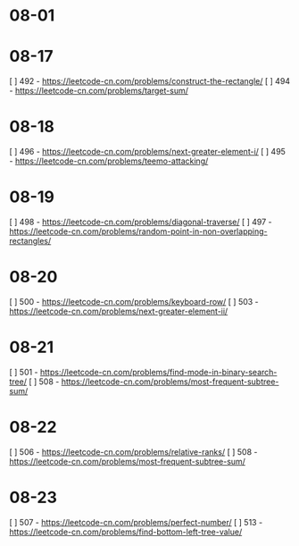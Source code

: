 # 08-01

# 08-17
[ ] 492 - https://leetcode-cn.com/problems/construct-the-rectangle/
[ ] 494 - https://leetcode-cn.com/problems/target-sum/

# 08-18
[ ] 496 - https://leetcode-cn.com/problems/next-greater-element-i/
[ ] 495 - https://leetcode-cn.com/problems/teemo-attacking/

# 08-19
[ ] 498 - https://leetcode-cn.com/problems/diagonal-traverse/
[ ] 497 - https://leetcode-cn.com/problems/random-point-in-non-overlapping-rectangles/

# 08-20
[ ] 500 - https://leetcode-cn.com/problems/keyboard-row/
[ ] 503 - https://leetcode-cn.com/problems/next-greater-element-ii/

# 08-21
[ ] 501 - https://leetcode-cn.com/problems/find-mode-in-binary-search-tree/
[ ] 508 - https://leetcode-cn.com/problems/most-frequent-subtree-sum/

# 08-22
[ ] 506 - https://leetcode-cn.com/problems/relative-ranks/
[ ] 508 - https://leetcode-cn.com/problems/most-frequent-subtree-sum/

# 08-23
[ ] 507 - https://leetcode-cn.com/problems/perfect-number/
[ ] 513 - https://leetcode-cn.com/problems/find-bottom-left-tree-value/
